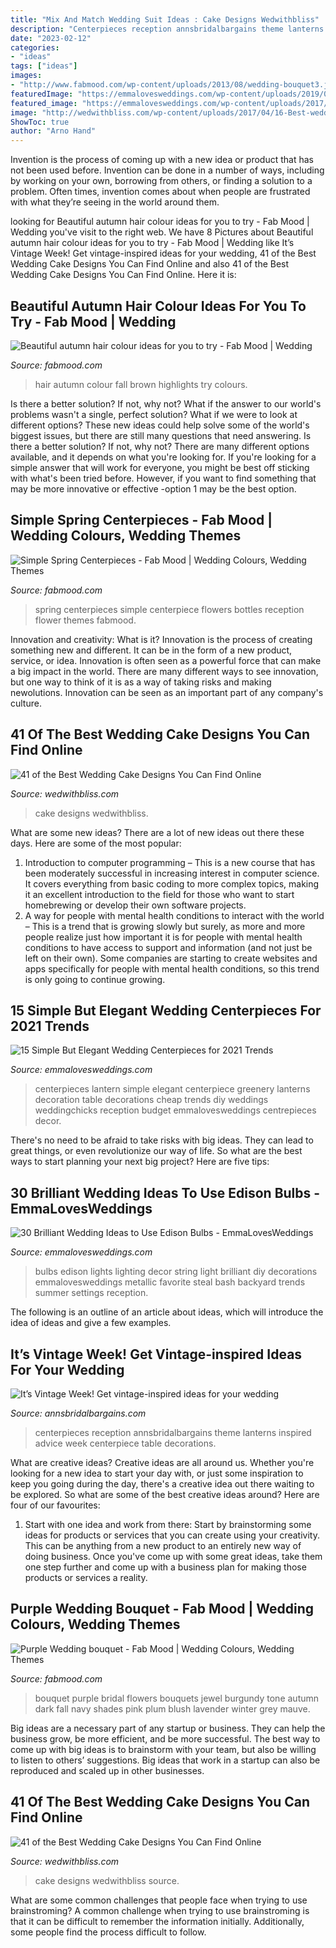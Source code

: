 ```yaml
---
title: "Mix And Match Wedding Suit Ideas : Cake Designs Wedwithbliss"
description: "Centerpieces reception annsbridalbargains theme lanterns inspired advice week centerpiece table decorations"
date: "2023-02-12"
categories:
- "ideas"
tags: ["ideas"]
images:
- "http://www.fabmood.com/wp-content/uploads/2013/08/wedding-bouquet3.jpg"
featuredImage: "https://emmalovesweddings.com/wp-content/uploads/2019/01/lattice-lantern-and-greenery-wedding-centerpiece.jpg"
featured_image: "https://emmalovesweddings.com/wp-content/uploads/2017/10/Edison-bulbs-string-lights-for-wedding-decorations.jpg"
image: "http://wedwithbliss.com/wp-content/uploads/2017/04/16-Best-wedding-cake-designs.jpg"
ShowToc: true
author: "Arno Hand"
---
```



Invention is the process of coming up with a new idea or product that has not been used before. Invention can be done in a number of ways, including by working on your own, borrowing from others, or finding a solution to a problem. Often times, invention comes about when people are frustrated with what they’re seeing in the world around them.

	

		
looking for Beautiful autumn hair colour ideas for you to try - Fab Mood | Wedding you've visit to the right web. We have 8 Pictures about Beautiful autumn hair colour ideas for you to try - Fab Mood | Wedding like It’s Vintage Week! Get vintage-inspired ideas for your wedding, 41 of the Best Wedding Cake Designs You Can Find Online and also 41 of the Best Wedding Cake Designs You Can Find Online. Here it is:
		
    
## Beautiful Autumn Hair Colour Ideas For You To Try - Fab Mood | Wedding

<img loading=lazy src="https://i.pinimg.com/originals/11/e6/f0/11e6f0dee8eb0e06e10f373881437c8a.jpg" onerror="this.onerror=null;this.src='https://tse3.mm.bing.net/th?id=OIP.qAe87kjES4h14hBmasH4KwHaKJ&amp;pid=15.1';" alt="Beautiful autumn hair colour ideas for you to try - Fab Mood | Wedding">

_Source: fabmood.com_

>hair autumn colour fall brown highlights try colours. 

	

Is there a better solution? If not, why not?
What if the answer to our world's problems wasn't a single, perfect solution? What if we were to look at different options? These new ideas could help solve some of the world's biggest issues, but there are still many questions that need answering. Is there a better solution? If not, why not? There are many different options available, and it depends on what you're looking for. If you're looking for a simple answer that will work for everyone, you might be best off sticking with what's been tried before. However, if you want to find something that may be more innovative or effective -option 1 may be the best option.

    
## Simple Spring Centerpieces - Fab Mood | Wedding Colours, Wedding Themes

<img loading=lazy src="http://www.fabmood.com/wp-content/uploads/2013/08/centerpieces2.jpg" onerror="this.onerror=null;this.src='https://tse2.mm.bing.net/th?id=OIP.HYpp9V-xtpWvd8XH0h3kpgHaLH&amp;pid=15.1';" alt="Simple Spring Centerpieces - Fab Mood | Wedding Colours, Wedding Themes">

_Source: fabmood.com_

>spring centerpieces simple centerpiece flowers bottles reception flower themes fabmood. 

	

Innovation and creativity: What is it?
Innovation is the process of creating something new and different. It can be in the form of a new product, service, or idea. Innovation is often seen as a powerful force that can make a big impact in the world. There are many different ways to see innovation, but one way to think of it is as a way of taking risks and making newolutions. Innovation can be seen as an important part of any company's culture.

    
## 41 Of The Best Wedding Cake Designs You Can Find Online

<img loading=lazy src="http://wedwithbliss.com/wp-content/uploads/2017/04/16-Best-wedding-cake-designs.jpg" onerror="this.onerror=null;this.src='https://tse2.mm.bing.net/th?id=OIP.s7LVYcY_57nbrRIi-gtMBgHaLH&amp;pid=15.1';" alt="41 of the Best Wedding Cake Designs You Can Find Online">

_Source: wedwithbliss.com_

>cake designs wedwithbliss. 

	

What are some new ideas?
There are a lot of new ideas out there these days. Here are some of the most popular: 
1) Introduction to computer programming – This is a new course that has been moderately successful in increasing interest in computer science. It covers everything from basic coding to more complex topics, making it an excellent introduction to the field for those who want to start homebrewing or develop their own software projects. 
2) A way for people with mental health conditions to interact with the world – This is a trend that is growing slowly but surely, as more and more people realize just how important it is for people with mental health conditions to have access to support and information (and not just be left on their own). Some companies are starting to create websites and apps specifically for people with mental health conditions, so this trend is only going to continue growing.

    
## 15 Simple But Elegant Wedding Centerpieces For 2021 Trends

<img loading=lazy src="https://emmalovesweddings.com/wp-content/uploads/2019/01/lattice-lantern-and-greenery-wedding-centerpiece.jpg" onerror="this.onerror=null;this.src='https://tse3.mm.bing.net/th?id=OIP.jkpGZWfxB87yVHdlCrdR5gHaJ4&amp;pid=15.1';" alt="15 Simple But Elegant Wedding Centerpieces for 2021 Trends">

_Source: emmalovesweddings.com_

>centerpieces lantern simple elegant centerpiece greenery lanterns decoration table decorations cheap trends diy weddings weddingchicks reception budget emmalovesweddings centrepieces decor. 

	

There's no need to be afraid to take risks with big ideas. They can lead to great things, or even revolutionize our way of life. So what are the best ways to start planning your next big project? Here are five tips:

    
## 30 Brilliant Wedding Ideas To Use Edison Bulbs - EmmaLovesWeddings

<img loading=lazy src="https://emmalovesweddings.com/wp-content/uploads/2017/10/Edison-bulbs-string-lights-for-wedding-decorations.jpg" onerror="this.onerror=null;this.src='https://tse3.mm.bing.net/th?id=OIP.fPbrg577dAz4wFbO32z5BgHaLH&amp;pid=15.1';" alt="30 Brilliant Wedding Ideas to Use Edison Bulbs - EmmaLovesWeddings">

_Source: emmalovesweddings.com_

>bulbs edison lights lighting decor string light brilliant diy decorations emmalovesweddings metallic favorite steal bash backyard trends summer settings reception. 

	

The following is an outline of an article about ideas, which will introduce the idea of ideas and give a few examples.

    
## It’s Vintage Week! Get Vintage-inspired Ideas For Your Wedding

<img loading=lazy src="https://www.annsbridalbargains.com/blog/wp-content/uploads/2012/04/VintageTheme-CenterpiecesWeb1.jpg" onerror="this.onerror=null;this.src='https://tse3.mm.bing.net/th?id=OIP.ImI1wduwhm2eQBC3goj1BQHaRy&amp;pid=15.1';" alt="It’s Vintage Week! Get vintage-inspired ideas for your wedding">

_Source: annsbridalbargains.com_

>centerpieces reception annsbridalbargains theme lanterns inspired advice week centerpiece table decorations. 

	

What are creative ideas?
Creative ideas are all around us. Whether you're looking for a new idea to start your day with, or just some inspiration to keep you going during the day, there's a creative idea out there waiting to be explored. So what are some of the best creative ideas around? Here are four of our favourites: 
1. Start with one idea and work from there: Start by brainstorming some ideas for products or services that you can create using your creativity. This can be anything from a new product to an entirely new way of doing business. Once you've come up with some great ideas, take them one step further and come up with a business plan for making those products or services a reality. 


    
## Purple Wedding Bouquet - Fab Mood | Wedding Colours, Wedding Themes

<img loading=lazy src="http://www.fabmood.com/wp-content/uploads/2013/08/wedding-bouquet3.jpg" onerror="this.onerror=null;this.src='https://tse1.mm.bing.net/th?id=OIP.n6JxPiAUw3i1uTBew_re-AHaLH&amp;pid=15.1';" alt="Purple Wedding bouquet - Fab Mood | Wedding Colours, Wedding Themes">

_Source: fabmood.com_

>bouquet purple bridal flowers bouquets jewel burgundy tone autumn dark fall navy shades pink plum blush lavender winter grey mauve. 

	

Big ideas are a necessary part of any startup or business. They can help the business grow, be more efficient, and be more successful. The best way to come up with big ideas is to brainstorm with your team, but also be willing to listen to others’ suggestions. Big ideas that work in a startup can also be reproduced and scaled up in other businesses.

    
## 41 Of The Best Wedding Cake Designs You Can Find Online

<img loading=lazy src="https://wedwithbliss.com/wp-content/uploads/2017/04/30-Best-wedding-cake-designs.jpg" onerror="this.onerror=null;this.src='https://tse4.mm.bing.net/th?id=OIP.6SrAaRWmPsq3YGykuH73EAHaLs&amp;pid=15.1';" alt="41 of the Best Wedding Cake Designs You Can Find Online">

_Source: wedwithbliss.com_

>cake designs wedwithbliss source. 

	

What are some common challenges that people face when trying to use brainstroming?
A common challenge when trying to use brainstroming is that it can be difficult to remember the information initially. Additionally, some people find the process difficult to follow.


